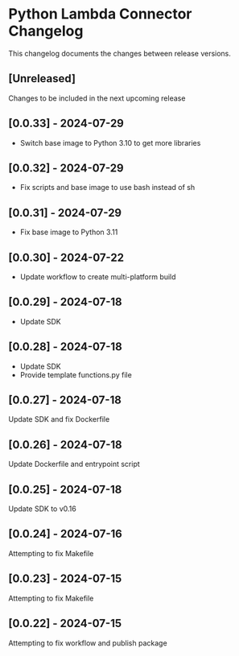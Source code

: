 # Python Lambda Connector Changelog
This changelog documents the changes between release versions.

## [Unreleased]
Changes to be included in the next upcoming release

## [0.0.33] - 2024-07-29
* Switch base image to Python 3.10 to get more libraries

## [0.0.32] - 2024-07-29
* Fix scripts and base image to use bash instead of sh

## [0.0.31] - 2024-07-29
* Fix base image to Python 3.11

## [0.0.30] - 2024-07-22
* Update workflow to create multi-platform build

## [0.0.29] - 2024-07-18
* Update SDK

## [0.0.28] - 2024-07-18
* Update SDK
* Provide template functions.py file

## [0.0.27] - 2024-07-18
Update SDK and fix Dockerfile

## [0.0.26] - 2024-07-18
Update Dockerfile and entrypoint script

## [0.0.25] - 2024-07-18
Update SDK to v0.16

## [0.0.24] - 2024-07-16
Attempting to fix Makefile

## [0.0.23] - 2024-07-15
Attempting to fix Makefile

## [0.0.22] - 2024-07-15
Attempting to fix workflow and publish package